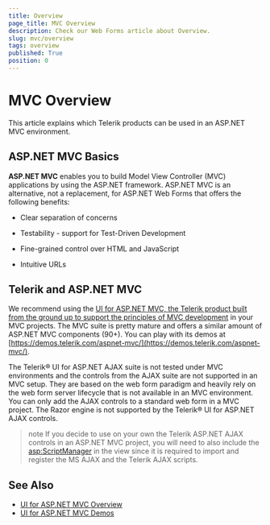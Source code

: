 ```yaml
---
title: Overview
page_title: MVC Overview
description: Check our Web Forms article about Overview.
slug: mvc/overview
tags: overview
published: True
position: 0
---
```


# MVC Overview



This article explains which Telerik products can be used in an ASP.NET MVC environment.

## ASP.NET MVC Basics

**ASP.NET MVC** enables you to build Model View Controller (MVC) applications by using the ASP.NET framework. ASP.NET MVC is an alternative, not a replacement, for ASP.NET Web Forms that offers the following benefits:

* Clear separation of concerns

* Testability - support for Test-Driven Development

* Fine-grained control over HTML and JavaScript

* Intuitive URLs

## Telerik and ASP.NET MVC

We recommend using the [UI for ASP.NET MVC, the Telerik product built from the ground up to support the principles of MVC development](https://www.telerik.com/aspnet-mvc) in your MVC projects. The MVC suite is pretty mature and offers a similar amount of ASP.NET MVC components (90+). You can play with its demos at [https://demos.telerik.com/aspnet-mvc/](https://demos.telerik.com/aspnet-mvc/).

The Telerik® UI for ASP.NET AJAX suite is not tested under MVC environments and the controls from the AJAX suite are not supported in an MVC setup. They are based on the web form paradigm and heavily rely on the web form server lifecycle that is not available in an MVC environment. You can only add the AJAX controls to a standard web form in a MVC project. The Razor engine is not supported by the Telerik® UI for ASP.NET AJAX controls.

>note If you decide to use on your own the Telerik ASP.NET AJAX controls in an ASP.NET MVC project, you will need to also include the <asp:ScriptManager> in the view since it is required to import and register the MS AJAX and the Telerik AJAX scripts.



## See Also

 * [UI for ASP.NET MVC Overview](https://www.telerik.com/aspnet-mvc)
 * [UI for ASP.NET MVC Demos](https://demos.telerik.com/aspnet-mvc/)
